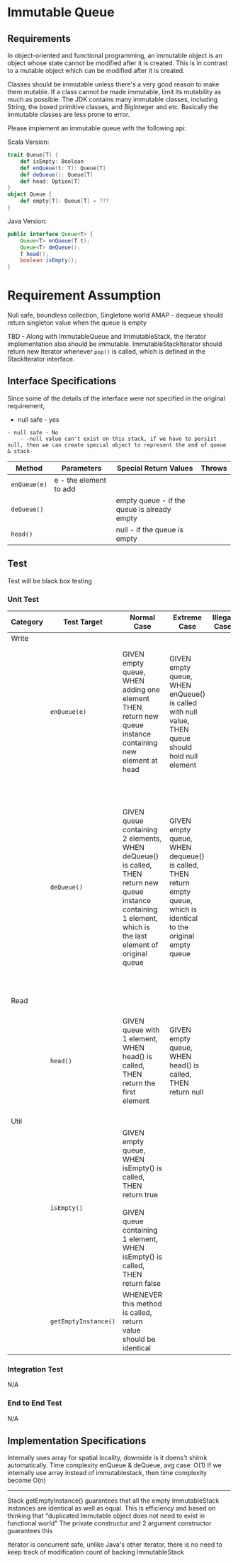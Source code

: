# Immutable Queue

## Requirements
In object-oriented and functional programming, an immutable object is an object whose state cannot be modified after it is created. This is in contrast to a mutable object which can be modified after it is created. 

Classes should be immutable unless there's a very good reason to make them mutable. If a class cannot be made immutable, limit its mutability as much as possible. The JDK contains many immutable classes, including String, the boxed primitive classes, and BigInteger and etc. Basically the immutable classes are less prone to error. 

Please implement an immutable queue with the following api:
	
Scala Version:
```scala
trait Queue[T] {
	def isEmpty: Boolean
	def enQueue(t: T): Queue[T]
	def deQueue(): Queue[T]
	def head: Option[T]
}
object Queue {
	def empty[T]: Queue[T] = ???
}
```

Java Version:
```java
public interface Queue<T> {
	Queue<T> enQueue(T t);
	Queue<T> deQueue();
	T head();
	boolean isEmpty();
}
```

# Requirement Assumption
Null safe, boundless collection, Singletone world AMAP - dequeue should return singleton value when the queue is empty

TBD - Along with ImmutableQueue and ImmutableStack, the Iterator implementation also should be immutable. ImmutableStackIterator should return new Iterator whenever `pop()` is called, which is defined in the StackIterator interface.

## Interface Specifications
Since some of the details of the interface were not specified in the original requirement, 

- null safe - yes
````
- null safe - No
    - -null value can't exist on this stack, if we have to persist null, then we can create special object to represent the end of queue & stack-
````

| Method | Parameters | Special Return Values | Throws |
| --- | --- | --- | --- |
| `enQueue(e)` | e - the element to add | | |
| `deQueue()` | | empty queue - if the queue is already empty | |
| `head()` | | null - if the queue is empty | |

## Test
Test will be black box testing

### Unit Test
| Category | Test Target | Normal Case | Extreme Case | Illegal Case | Strange Case |
| --- | --- | --- | --- | --- | --- |
| Write | | | | | |
| | `enQueue(e)` | GIVEN empty queue, WHEN adding one element THEN return new queue instance containing new element at head | GIVEN empty queue, WHEN enQueue() is called with null value, THEN queue should hold null element| | GIVEN empty queue, WHEN adding identical element twice, THEN return new queue instance containing 2 element |
| | `deQueue()` | GIVEN queue containing 2 elements, WHEN deQueue() is called, THEN return new queue instance containing 1 element, which is the last element of original queue | GIVEN empty queue, WHEN dequeue() is called, THEN return empty queue, which is identical to the original empty queue | | GIVEN empty queue and another queue containing 1 element, WHEN dequeue() is called on 1 element queue, THEN return empty queue which is identical to original empty queue|
| Read | | | | | |
| | `head()` | GIVEN queue with 1 element, WHEN head() is called, THEN return the first element | GIVEN empty queue, WHEN head() is called, THEN return null | | GIVEN queue containing null value as an element (size == 1), WHEN head is called, THEN return null
| Util | | | | | |
| | `isEmpty()` | GIVEN empty queue, WHEN isEmpty() is called, THEN return true <br><br> GIVEN queue containing 1 element, WHEN isEmpty() is called, THEN return false | | | |
| | `getEmptyInstance()` | WHENEVER this method is called, return value should be identical | | | |

### Integration Test
N/A

### End to End Test
N/A

## Implementation Specifications

Internally uses array for spatial locality, downside is it doens't shirnk automatically.
Time complexity enQueue & deQueue, avg case: O(1)
If we internally use array instead of immutablestack, then time complexity become O(n)

---
Stack
getEmptyInstance() guarantees that all the empty ImmutableStack instances are identical as well as equal.
This is efficiency and based on thinking that "duplicated Immutable object does not need to exist in functional world"
The private constructur and 2 argument constructor guarantees this

Iterator is concurrent safe, unlike Java's other iterator, there is no need to keep track of modification count of backing ImmutableStack